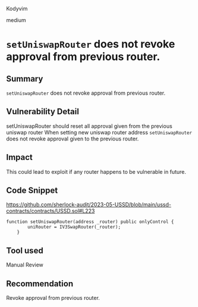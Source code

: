 Kodyvim

medium

# `setUniswapRouter` does not revoke approval from previous router.

## Summary
`setUniswapRouter` does not revoke approval from previous router.
## Vulnerability Detail
setUniswapRouter should reset all approval given from the previous uniswap router
When setting new uniswap router address `setUniswapRouter` does not revoke approval given to the previous router.
## Impact
This could lead to exploit if any router happens to be vulnerable in future.
## Code Snippet
https://github.com/sherlock-audit/2023-05-USSD/blob/main/ussd-contracts/contracts/USSD.sol#L223
```solidity
function setUniswapRouter(address _router) public onlyControl {
        uniRouter = IV3SwapRouter(_router);
    }
```
## Tool used
Manual Review

## Recommendation
Revoke approval from previous router.